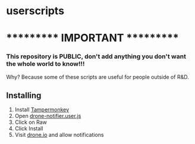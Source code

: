 # userscripts

# ********* IMPORTANT *********

### This repository is PUBLIC, don't add anything you don't want the whole world to know!!!

Why? Because some of these scripts are useful for people outside of R&D.

## Installing

1. Install [Tampermonkey](https://chrome.google.com/webstore/detail/tampermonkey/dhdgffkkebhmkfjojejmpbldmpobfkfo?hl=en)
2. Open [drone-notifier.user.js](./drone-notifier.user.js)
3. Click on Raw
4. Click Install
5. Visit [drone.io](https://droneio.spot.im/SpotIM) and allow notifications
